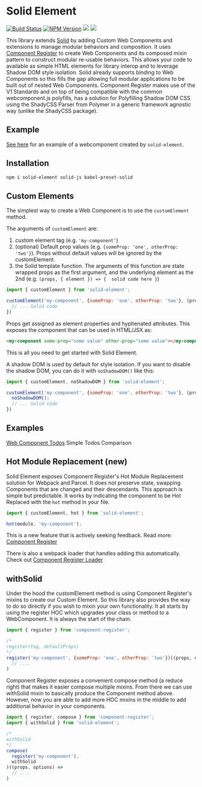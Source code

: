 # Solid Element
[![Build Status](https://github.com/solidjs/solid/workflows/Solid%20CI/badge.svg)](https://github.com/solidjs/solid/actions/workflows/main-ci.yml)
[![NPM Version](https://img.shields.io/npm/v/solid-element.svg?style=flat)](https://www.npmjs.com/package/solid-element)
![](https://img.shields.io/librariesio/release/npm/solid-element)
![](https://img.shields.io/npm/dm/solid-element.svg?style=flat)

This library extends [Solid](https://github.com/solidjs/solid) by adding Custom Web Components and extensions to manage modular behaviors and composition. It uses [Component Register](https://github.com/ryansolid/component-register) to create Web Components and its composed mixin pattern to construct modular re-usable behaviors. This allows your code to available as simple HTML elements for library interop and to leverage Shadow DOM style isolation. Solid already supports binding to Web Components so this fills the gap allowing full modular applications to be built out of nested Web Components. Component Register makes use of the V1 Standards and on top of being compatible with the common webcomponent.js polyfills, has a solution for Polyfilling Shadow DOM CSS using the ShadyCSS Parser from Polymer in a generic framework agnostic way (unlike the ShadyCSS package).

## Example

[See here](./sample.jsx) for an example of a webcomponent created by `solid-element`.

## Installation

```sh
npm i solid-element solid-js babel-preset-solid
```

## Custom Elements

The simplest way to create a Web Component is to use the `customElement` method.

The arguments of `customElement` are:
1) custom element tag (e.g. `'my-component'`)
2) (optional) Default prop values (e.g. `{someProp: 'one', otherProp: 'two'}`). Props without default values will be ignored by the customElement.
3) the Solid template function. The arguments of this function are state wrapped props as the first argument, and the underlying element as the 2nd (e.g. `(props, { element }) => {  solid code here
 }`)

```jsx
import { customElement } from 'solid-element';

customElement('my-component', {someProp: 'one', otherProp: 'two'}, (props, { element }) => {
  // ... Solid code
})
```

Props get assigned as element properties and hyphenated attributes. This exposes the component that can be used in HTML/JSX as:
```html
<my-component some-prop="some value" other-prop="some value"></my-component>
```

This is all you need to get started with Solid Element.

A shadow DOM is used by default for style isolation. If you want to disable the shadow DOM, you can do it with `noShadowDOM()` like this:

```jsx
import { customElement, noShadowDOM } from 'solid-element';

customElement('my-component', {someProp: 'one', otherProp: 'two'}, (props, { element }) => {
  noShadowDOM();
  // ... Solid code
})
```

## Examples

[Web Component Todos](https://wc-todo.firebaseapp.com/) Simple Todos Comparison

## Hot Module Replacement (new)

Solid Element exposes Component Register's Hot Module Replacement solution for Webpack and Parcel. It does not preserve state, swapping Components that are changed and their descendants. This approach is simple but predictable. It works by indicating the component to be Hot Replaced with the `hot` method in your file.

```js
import { customElement, hot } from 'solid-element';

hot(module, 'my-component');
```
This is a new feature that is actively seeking feedback. Read more: [Component Register](https://github.com/ryansolid/component-register#hot-module-replacement-new)

There is also a webpack loader that handles adding this automatically. Check out [Component Register Loader](https://github.com/ryansolid/component-register-loader)

## withSolid

Under the hood the customElement method is using Component Register's mixins to create our Custom Element. So this library also provides the way to do so directly if you wish to mixin your own functionality. It all starts by using the register HOC which upgrades your class or method to a WebComponent. It is always the start of the chain.

```jsx
import { register } from 'component-register';

/*
register(tag, defaultProps)
*/
register('my-component', {someProp: 'one', otherProp: 'two'})((props, options) =>
  // ....
)
```

Component Register exposes a convenient compose method (a reduce right) that makes it easier compose multiple mixins. From there we can use withSolid mixin to basically produce the Component method above. However, now you are able to add more HOC mixins in the middle to add additional behavior in your components.

```jsx
import { register, compose } from 'component-register';
import { withSolid } from 'solid-element';

/*
withSolid
*/
compose(
  register('my-component'),
  withSolid
)((props, options) =>
  // ....
)
```
